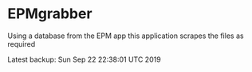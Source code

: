 # EPMgrabber
Using a database from the EPM app this application scrapes the files as required


Latest backup: Sun Sep 22 22:38:01 UTC 2019
